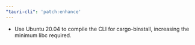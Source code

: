 ```yaml
---
"tauri-cli": 'patch:enhance'
---
```


- Use Ubuntu 20.04 to compile the CLI for cargo-binstall, increasing the minimum libc required.
